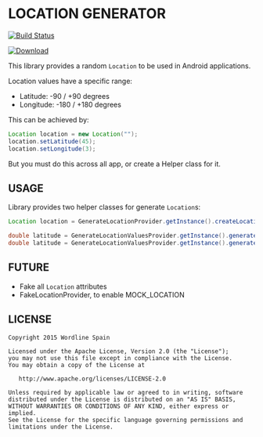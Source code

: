 # LOCATION GENERATOR

[![Build Status](https://travis-ci.org/worldline-spain/FakeLocationProvider.svg?branch=master)](https://travis-ci.org/worldline-spain/FakeLocationProvider)

[![Download](https://api.bintray.com/packages/worldline-spain/maven/locationprovider/images/download.svg) ](https://bintray.com/worldline-spain/maven/locationprovider/_latestVersion)

This library provides a random `Location` to be used in Android applications.

Location values have a specific range:

* Latitude: -90 / +90 degrees
* Longitude: -180 / +180 degrees

This can be achieved by:

``` Java
Location location = new Location("");
location.setLatitude(45);
location.setLongitude(3);
```

But you must do this across all app, or create a Helper class for it.

## USAGE ##

Library provides two helper classes for generate `Location`s:

``` Java
Location location = GenerateLocationProvider.getInstance().createLocation();
```

``` Java
double latitude = GenerateLocationValuesProvider.getInstance().generateLatitude();
double latitude = GenerateLocationValuesProvider.getInstance().generateLongitude();
```

## FUTURE ##

* Fake all `Location` attributes
* FakeLocationProvider, to enable MOCK_LOCATION

## LICENSE ##

    Copyright 2015 Wordline Spain

    Licensed under the Apache License, Version 2.0 (the "License");
    you may not use this file except in compliance with the License.
    You may obtain a copy of the License at

       http://www.apache.org/licenses/LICENSE-2.0

    Unless required by applicable law or agreed to in writing, software
    distributed under the License is distributed on an "AS IS" BASIS,
    WITHOUT WARRANTIES OR CONDITIONS OF ANY KIND, either express or implied.
    See the License for the specific language governing permissions and
    limitations under the License.